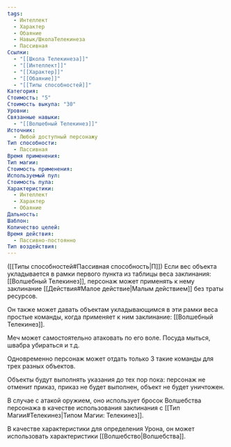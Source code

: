 ```yaml
---
tags:
  - Интеллект
  - Характер
  - Обаяние
  - Навык/ШколаТелекинеза
  - Пассивная
Ссылки:
  - "[[Школа Телекинеза]]"
  - "[[Интеллект]]"
  - "[[Характер]]"
  - "[[Обаяние]]"
  - "[[Типы способностей]]"
Категория: 
Стоимость: "5"
Стоимость выкупа: "30"
Уровни: 
Связанные навыки:
  - "[[Волшебный Телекинез]]"
Источник:
  - Любой доступный персонажу
Тип способности:
  - Пассивная
Время применения: 
Тип магии: 
Стоимость применения: 
Используемый пул: 
Стоимость пула: 
Характеристики:
  - Интеллект
  - Характер
  - Обаяние
Дальность: 
Шаблон: 
Количество целей: 
Время действия:
  - Пассивно-постоянно
Тип воздействия:
---
```

([[Типы способностей#Пассивная способность|П]]) Если вес объекта укладывается в рамки первого пункта из таблицы веса заклинания: [[Волшебный Телекинез]], персонаж может применять к нему заклинание [[Действия#Малое действие|Малым действием]] без траты ресурсов.

Он также может давать объектам укладывающимся в эти рамки веса простые команды, когда применяет к ним заклинание: [[Волшебный Телекинез]].

Меч может самостоятельно атаковать по его воле. Посуда мыться, швабра убираться и т.д. 

Одновременно персонаж может отдать только 3 такие команды для трех разных объектов. 

Объекты будут выполнять указания до тех пор пока: персонаж не отменит приказ, приказ не будет выполнен, объект не будет уничтожен. 

В случае с атакой оружием, оно использует бросок Волшебства персонажа в качестве использования заклинания с [[Тип Магии#Телекинез|Типом Магии: Телекинез]].

В качестве характеристики для определения Урона, он может использовать характеристики [[Волшебство|Волшебства]]. 